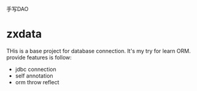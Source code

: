 手写DAO
# zxdata
THis is a base project for database connection. It's my try for learn ORM. <br/>
provide features is follow:
* jdbc connection
* self annotation
* orm throw reflect
